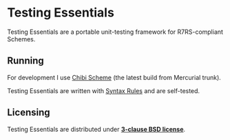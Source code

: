 # Testing Essentials

Testing Essentials are a portable unit-testing framework for R7RS-compliant Schemes.

## Running

For development I use [Chibi Scheme](//code.google.com/p/chibi-scheme) (the latest build from Mercurial trunk).

Testing Essentials are written with [Syntax Rules](//github.com/ilammy/sr) and are self-tested.

## Licensing

Testing Essentials are distributed under **[3-clause BSD license](LICENSE)**.
